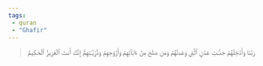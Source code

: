 ```yaml
---
tags: 
 - quran 
 - "Ghafir"
---
```


> رَبَّنَا وَأَدۡخِلۡهُمۡ جَنَّـٰتِ عَدۡنٍ ٱلَّتِي وَعَدتَّهُمۡ وَمَن صَلَحَ مِنۡ ءَابَآئِهِمۡ وَأَزۡوَٰجِهِمۡ وَذُرِّيَّـٰتِهِمۡۚ إِنَّكَ أَنتَ ٱلۡعَزِيزُ ٱلۡحَكِيمُ
